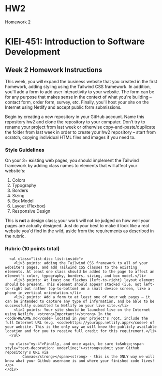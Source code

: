 # HW2
Homework 2

<!DOCTYPE html>
<html lang="en">

<head>
  <meta charset="UTF-8">
  <meta name="viewport" content="width=device-width, initial-scale=1.0">
  <title>KIEI-451: Week 2 Homework</title>
  <link href="https://unpkg.com/tailwindcss@2/dist/tailwind.min.css" rel="stylesheet" type="text/css">
</head>

<body>
  <div class="container mx-auto py-8">
    <h1 class="text-lg uppercase text-gray-500 font-bold">KIEI-451: Introduction to Software Development</h1>
    <h2 class="text-2xl font-bold my-4">Week 2 Homework Instructions</h2>
    <div class="mt-4 space-y-4">
      <p>This week, you will expand the business website that you created in the first homework, adding styling using the Tailwind CSS framework. In addition, you'll add a form to add user interactivity to your website. The form can be for any purpose that makes sense in the context of what you're building – contact form, order form, survey, etc. Finally, you'll host your site on the Internet using Netlify and accept public form submissions.</p>
      <p>Begin by creating a new repository in your GitHub account. Name this repository <span class="bg-orange-100 text-red-400 font-mono p-1">hw2</span> and clone the repository to your computer. Don't try to rename your project from last week or otherwise copy-and-paste/duplicate the folder from last week in order to create your <span class="bg-orange-100 text-red-400 font-mono p-1">hw2</span> repository – start from scratch, copying individual HTML files and images if you need to.</p>
      <h3 class="font-bold text-xl">Style Guidelines</h3>
      <p>On your 3+ existing web pages, you should implement the Tailwind framework by adding class names to elements that will affect your website's:</p>
      <ol class="list-decimal list-inside">
        <li>Colors</li>
        <li>Typography</li>
        <li>Borders</li>
        <li>Sizing</li>
        <li>Box Model</li>
        <li>Layout (Flexbox)</li>
        <li>Responsive Design</li>
      </ol>
      <p>This is <strong>not</strong> a design class; your work will not be judged on how well your pages are actually designed. Just do your best to make it look like a real website you'd find in the wild, aside from the requirements as described in the rubric.</p>
      <h3 class="font-bold text-xl">Rubric (10 points total)</h3>

      <ul class="list-disc list-inside">
        <li>3 points: adding the Tailwind CSS framework to all of your website's pages, and add Tailwind CSS classes to the existing elements. At least one class should be added to the page to affect an element's color, typography, borders, sizing, and box model.</li>
        <li>3 points: At least one flexbox (left-to-right) layout element should be present. This element should appear stacked (i.e. not left-to-right but rather top-to-bottom) on a small device screen, like a phone in vertical orientation.</li>
        <li>2 points: Add a form to at least one of your web pages – it can be intended to capture any type of information, and be able to be successfully submitted to Netlify on your live site.</li>
        <li>2 points: Your site should be launched live on the Internet using Netlify. <strong>Important!</strong> In the <code>README.md</code> located in your project's root, include the full Internet URL (e.g. <code>https://yourapp.netlify.app/</code>) of your website. This is the only way we will know the publicly available location and for you to receive full credit for this requirement.</li>
      </ul>

      <p class="my-4">Finally, and once again, be sure to&nbsp;<span style="text-decoration: underline;"><strong>submit your Github repository's URL via
            Canvas</strong></span><strong> - this is the ONLY way we will know what your Github username is and where your finished code lives!</p>
    </div>
</body>

</html>
